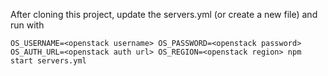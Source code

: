 After cloning this project, update the servers.yml (or create a new file) and run with

```
OS_USERNAME=<openstack username> OS_PASSWORD=<openstack password> OS_AUTH_URL=<openstack auth url> OS_REGION=<openstack region> npm start servers.yml
```
